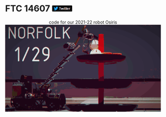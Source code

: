 # FTC 14607 [![twitter](./res/fixeddarktwitterlogo.png)](https://twitter.com/asiank0ala)

<div align=center>
  code for our 2021-22 robot Osiris
</div>

<div align=center>
  <img src="./res/wtf-1.gif">
</div>
